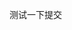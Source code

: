 <!--
 * @Descripttion:
 * @Author: SUI
 * @Date: 2021-08-26 23:25:11
 * @LastEditors: SUI
 * @LastEditTime: 2021-08-26 23:33:38
 * @FilePath: \mall-system-hub\xxx.md
-->

测试一下提交
